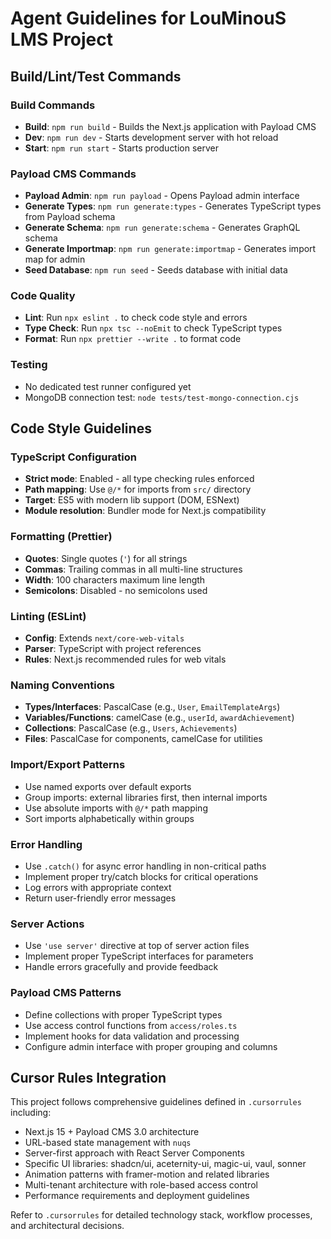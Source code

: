 # Agent Guidelines for LouMinouS LMS Project

## Build/Lint/Test Commands

### Build Commands
- **Build**: `npm run build` - Builds the Next.js application with Payload CMS
- **Dev**: `npm run dev` - Starts development server with hot reload
- **Start**: `npm run start` - Starts production server

### Payload CMS Commands
- **Payload Admin**: `npm run payload` - Opens Payload admin interface
- **Generate Types**: `npm run generate:types` - Generates TypeScript types from Payload schema
- **Generate Schema**: `npm run generate:schema` - Generates GraphQL schema
- **Generate Importmap**: `npm run generate:importmap` - Generates import map for admin
- **Seed Database**: `npm run seed` - Seeds database with initial data

### Code Quality
- **Lint**: Run `npx eslint .` to check code style and errors
- **Type Check**: Run `npx tsc --noEmit` to check TypeScript types
- **Format**: Run `npx prettier --write .` to format code

### Testing
- No dedicated test runner configured yet
- MongoDB connection test: `node tests/test-mongo-connection.cjs`

## Code Style Guidelines

### TypeScript Configuration
- **Strict mode**: Enabled - all type checking rules enforced
- **Path mapping**: Use `@/*` for imports from `src/` directory
- **Target**: ES5 with modern lib support (DOM, ESNext)
- **Module resolution**: Bundler mode for Next.js compatibility

### Formatting (Prettier)
- **Quotes**: Single quotes (`'`) for all strings
- **Commas**: Trailing commas in all multi-line structures
- **Width**: 100 characters maximum line length
- **Semicolons**: Disabled - no semicolons used

### Linting (ESLint)
- **Config**: Extends `next/core-web-vitals`
- **Parser**: TypeScript with project references
- **Rules**: Next.js recommended rules for web vitals

### Naming Conventions
- **Types/Interfaces**: PascalCase (e.g., `User`, `EmailTemplateArgs`)
- **Variables/Functions**: camelCase (e.g., `userId`, `awardAchievement`)
- **Collections**: PascalCase (e.g., `Users`, `Achievements`)
- **Files**: PascalCase for components, camelCase for utilities

### Import/Export Patterns
- Use named exports over default exports
- Group imports: external libraries first, then internal imports
- Use absolute imports with `@/*` path mapping
- Sort imports alphabetically within groups

### Error Handling
- Use `.catch()` for async error handling in non-critical paths
- Implement proper try/catch blocks for critical operations
- Log errors with appropriate context
- Return user-friendly error messages

### Server Actions
- Use `'use server'` directive at top of server action files
- Implement proper TypeScript interfaces for parameters
- Handle errors gracefully and provide feedback

### Payload CMS Patterns
- Define collections with proper TypeScript types
- Use access control functions from `access/roles.ts`
- Implement hooks for data validation and processing
- Configure admin interface with proper grouping and columns

## Cursor Rules Integration

This project follows comprehensive guidelines defined in `.cursorrules` including:
- Next.js 15 + Payload CMS 3.0 architecture
- URL-based state management with `nuqs`
- Server-first approach with React Server Components
- Specific UI libraries: shadcn/ui, aceternity-ui, magic-ui, vaul, sonner
- Animation patterns with framer-motion and related libraries
- Multi-tenant architecture with role-based access control
- Performance requirements and deployment guidelines

Refer to `.cursorrules` for detailed technology stack, workflow processes, and architectural decisions.